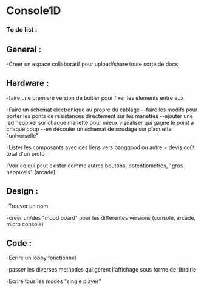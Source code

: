 # Console1D

### To do list :

## General :
-Creer un espace collaboratif pour upload/share toute sorte de docs

## Hardware :
-faire une premiere version de boitier pour fixer les elements entre eux

-Faire un schemat electronique au propre du cablage
  --faire les modifs pour porter les ponts de resistances directement sur les manettes
  --ajouter une led neopixel sur chaque manette pour mieux visualiser qui gagne le point à chaque coup
  --en découler un schemat de soudage sur plaquette "universelle"
  
-Lister les composants avec des liens vers banggood ou autre = devis coût total d'un proto

-Voir ce qui peut exister comme autres boutons, potentiometres, "gros neopixels" (arcade)

## Design :
-Trouver un nom

-creer un/des "mood board" pour les différentes versions (console, arcade, micro console)

## Code :
-Ecrire un lobby fonctionnel

-passer les diverses methodes qui gèrent l'affichage sous forme de librairie

-Ecrire tous les modes "single player"

